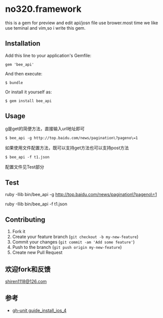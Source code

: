 # no320.framework

this is a gem for preview and edit api/josn file use brower.most time we like use teminal and vim,so i write this gem.

## Installation

Add this line to your application's Gemfile:

    gem 'bee_api'

And then execute:

    $ bundle

Or install it yourself as:

    $ gem install bee_api

## Usage

g是get的简便方法，直接输入url地址即可

	$ bee_api -g http://top.baidu.com/news/pagination\?pageno\=1
	
如果使用文件配置方法，既可以支持get方法也可以支持post方法

	$ bee_api -f t1.json


配置文件见Test部分


## Test

 
ruby -Ilib bin/bee_api -g http://top.baidu.com/news/pagination\?pageno\=1

ruby -Ilib bin/bee_api -f t1.json

 
	

## Contributing

1. Fork it
2. Create your feature branch (`git checkout -b my-new-feature`)
3. Commit your changes (`git commit -am 'Add some feature'`)
4. Push to the branch (`git push origin my-new-feature`)
5. Create new Pull Request



## 欢迎fork和反馈

shiren1118@126.com


## 参考

- [gh-unit guide_install_ios_4](http://gabriel.github.io/gh-unit/docs/appledoc_include/guide_install_ios_4.html)


